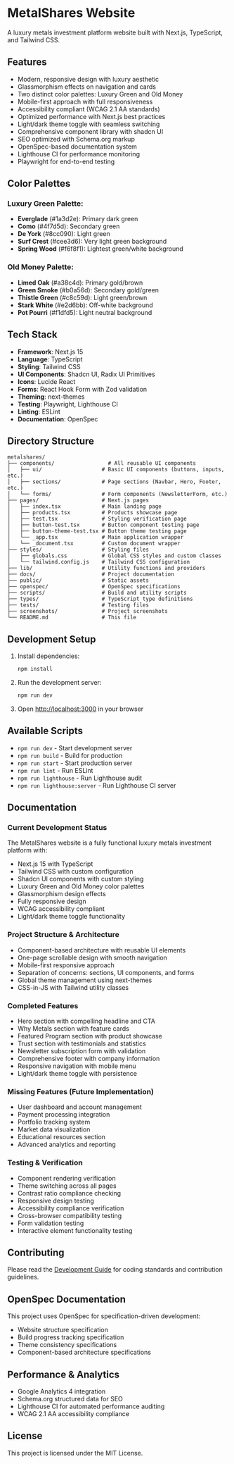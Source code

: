 # MetalShares Website

A luxury metals investment platform website built with Next.js, TypeScript, and Tailwind CSS.

## Features

- Modern, responsive design with luxury aesthetic
- Glassmorphism effects on navigation and cards
- Two distinct color palettes: Luxury Green and Old Money
- Mobile-first approach with full responsiveness
- Accessibility compliant (WCAG 2.1 AA standards)
- Optimized performance with Next.js best practices
- Light/dark theme toggle with seamless switching
- Comprehensive component library with shadcn UI
- SEO optimized with Schema.org markup
- OpenSpec-based documentation system
- Lighthouse CI for performance monitoring
- Playwright for end-to-end testing

## Color Palettes

### Luxury Green Palette:
- **Everglade** (#1a3d2e): Primary dark green
- **Como** (#4f7d5d): Secondary green
- **De York** (#8cc090): Light green
- **Surf Crest** (#cee3d6): Very light green background
- **Spring Wood** (#f6f8f1): Lightest green/white background

### Old Money Palette:
- **Limed Oak** (#a38c4d): Primary gold/brown
- **Green Smoke** (#b0a56d): Secondary gold/green
- **Thistle Green** (#c8c59d): Light green/brown
- **Stark White** (#e2d6bb): Off-white background
- **Pot Pourri** (#f1dfd5): Light neutral background

## Tech Stack

- **Framework**: Next.js 15
- **Language**: TypeScript
- **Styling**: Tailwind CSS
- **UI Components**: Shadcn UI, Radix UI Primitives
- **Icons**: Lucide React
- **Forms**: React Hook Form with Zod validation
- **Theming**: next-themes
- **Testing**: Playwright, Lighthouse CI
- **Linting**: ESLint
- **Documentation**: OpenSpec

## Directory Structure

```
metalshares/
├── components/                 # All reusable UI components
│   ├── ui/                   # Basic UI components (buttons, inputs, etc.)
│   ├── sections/             # Page sections (Navbar, Hero, Footer, etc.)
│   └── forms/                # Form components (NewsletterForm, etc.)
├── pages/                    # Next.js pages
│   ├── index.tsx             # Main landing page
│   ├── products.tsx          # Products showcase page
│   ├── test.tsx              # Styling verification page
│   ├── button-test.tsx       # Button component testing page
│   ├── button-theme-test.tsx # Button theme testing page
│   └── _app.tsx              # Main application wrapper
│   └── _document.tsx         # Custom document wrapper
├── styles/                   # Styling files
│   ├── globals.css           # Global CSS styles and custom classes
│   └── tailwind.config.js    # Tailwind CSS configuration
├── lib/                      # Utility functions and providers
├── docs/                     # Project documentation
├── public/                   # Static assets
├── openspec/                 # OpenSpec specifications
├── scripts/                  # Build and utility scripts
├── types/                    # TypeScript type definitions
├── tests/                    # Testing files
├── screenshots/              # Project screenshots
└── README.md                 # This file
```

## Development Setup

1. Install dependencies:
   ```bash
   npm install
   ```

2. Run the development server:
   ```bash
   npm run dev
   ```

3. Open [http://localhost:3000](http://localhost:3000) in your browser

## Available Scripts

- `npm run dev` - Start development server
- `npm run build` - Build for production
- `npm run start` - Start production server
- `npm run lint` - Run ESLint
- `npm run lighthouse` - Run Lighthouse audit
- `npm run lighthouse:server` - Run Lighthouse CI server

## Documentation

### Current Development Status
The MetalShares website is a fully functional luxury metals investment platform with:
- Next.js 15 with TypeScript
- Tailwind CSS with custom configuration
- Shadcn UI components with custom styling
- Luxury Green and Old Money color palettes
- Glassmorphism design effects
- Fully responsive design
- WCAG accessibility compliant
- Light/dark theme toggle functionality

### Project Structure & Architecture
- Component-based architecture with reusable UI elements
- One-page scrollable design with smooth navigation
- Mobile-first responsive approach
- Separation of concerns: sections, UI components, and forms
- Global theme management using next-themes
- CSS-in-JS with Tailwind utility classes

### Completed Features
- Hero section with compelling headline and CTA
- Why Metals section with feature cards
- Featured Program section with product showcase
- Trust section with testimonials and statistics
- Newsletter subscription form with validation
- Comprehensive footer with company information
- Responsive navigation with mobile menu
- Light/dark theme toggle with persistence

### Missing Features (Future Implementation)
- User dashboard and account management
- Payment processing integration
- Portfolio tracking system
- Market data visualization
- Educational resources section
- Advanced analytics and reporting

### Testing & Verification
- Component rendering verification
- Theme switching across all pages
- Contrast ratio compliance checking
- Responsive design testing
- Accessibility compliance verification
- Cross-browser compatibility testing
- Form validation testing
- Interactive element functionality testing

## Contributing

Please read the [Development Guide](./docs/development-guide.md) for coding standards and contribution guidelines.

## OpenSpec Documentation

This project uses OpenSpec for specification-driven development:
- Website structure specification
- Build progress tracking specification
- Theme consistency specifications
- Component-based architecture specifications

## Performance & Analytics

- Google Analytics 4 integration
- Schema.org structured data for SEO
- Lighthouse CI for automated performance auditing
- WCAG 2.1 AA accessibility compliance

## License

This project is licensed under the MIT License.